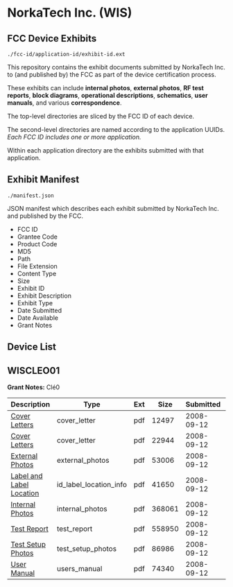 # NorkaTech Inc. (WIS)
## FCC Device Exhibits

```
./fcc-id/application-id/exhibit-id.ext
```

This repository contains the exhibit documents submitted by NorkaTech Inc. to (and published by) the FCC as part of the device certification process.

These exhibits can include **internal photos**, **external photos**, **RF test reports**, **block diagrams**, **operational descriptions**, **schematics**, **user manuals**, and various **correspondence**.

The top-level directories are sliced by the FCC ID of each device.

The second-level directories are named according to the application UUIDs. *Each FCC ID includes one or more application.*

Within each application directory are the exhibits submitted with that application. 

## Exhibit Manifest

```
./manifest.json
```

JSON manifest which describes each exhibit submitted by NorkaTech Inc. and published by the FCC.

- FCC ID
- Grantee Code
- Product Code
- MD5
- Path
- File Extension
- Content Type
- Size
- Exhibit ID
- Exhibit Description
- Exhibit Type
- Date Submitted
- Date Available
- Grant Notes

## Device List
## WISCLEO01
**Grant Notes:** Clé0

| Description | Type | Ext | Size | Submitted | Available |
| ----------- | ---- | --- | ---- | --------- | --------- |
| [Cover Letters](WISCLEO01/c78fb96636df6c9925386deaf895f21f/1000236.pdf) | cover_letter | pdf | 12497 | 2008-09-12 | 2008-09-12 |
| [Cover Letters](WISCLEO01/c78fb96636df6c9925386deaf895f21f/1000237.pdf) | cover_letter | pdf | 22944 | 2008-09-12 | 2008-09-12 |
| [External Photos](WISCLEO01/c78fb96636df6c9925386deaf895f21f/1000238.pdf) | external_photos | pdf | 53006 | 2008-09-12 | 2008-09-12 |
| [Label and Label Location](WISCLEO01/c78fb96636df6c9925386deaf895f21f/1000239.pdf) | id_label_location_info | pdf | 41650 | 2008-09-12 | 2008-09-12 |
| [Internal Photos](WISCLEO01/c78fb96636df6c9925386deaf895f21f/1000240.pdf) | internal_photos | pdf | 368061 | 2008-09-12 | 2008-09-12 |
| [Test Report](WISCLEO01/c78fb96636df6c9925386deaf895f21f/1000244.pdf) | test_report | pdf | 558950 | 2008-09-12 | 2008-09-12 |
| [Test Setup Photos](WISCLEO01/c78fb96636df6c9925386deaf895f21f/1000245.pdf) | test_setup_photos | pdf | 86986 | 2008-09-12 | 2008-09-12 |
| [User Manual](WISCLEO01/c78fb96636df6c9925386deaf895f21f/1000246.pdf) | users_manual | pdf | 74340 | 2008-09-12 | 2008-09-12 |
